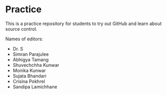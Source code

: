 # Practice
This is a practice repository for students to try out GitHub and learn about source control.

Names of editors:

* Dr. S
* Simran Parajulee
* Abhigya Tamang 
* Shuvechchha Kunwar
* Monika Kunwar
* Sujata Bhandari
* Crisina Pokhrel
* Sandipa Lamichhane

